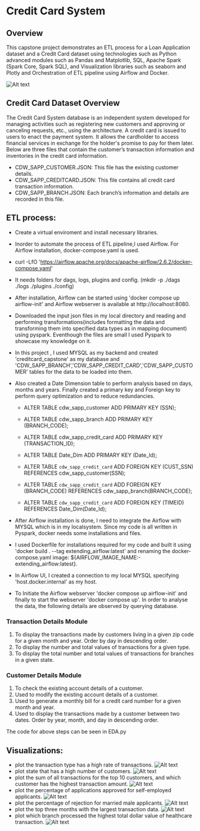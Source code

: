 # Credit Card System
## Overview

This capstone project demonstrates an ETL process for a Loan Application dataset and a Credit Card dataset using technologies such as Python advanced modules such as Pandas and Matplotlib, SQL, Apache Spark (Spark Core, Spark SQL), and Visualization libraries such as seaborn and Plotly and Orchestration of ETL pipeline using Airflow and Docker.

 
![Alt text](image-1.png)

## Credit Card Dataset Overview

The Credit Card System database is an independent system developed for managing activities such as registering new customers and approving or canceling requests, etc., using the architecture.
A credit card is issued to users to enact the payment system. It allows the cardholder to access financial services in exchange for the holder's promise to pay for them later. Below are three files that contain the customer’s transaction information and inventories in the credit card information.
- CDW_SAPP_CUSTOMER.JSON: This file has the existing customer details.
- CDW_SAPP_CREDITCARD.JSON: This file contains all credit card transaction information.
- CDW_SAPP_BRANCH.JSON: Each branch’s information and details are recorded in this file.

## ETL process:

- Create a virtual enviroment and install necessary libraries. 
- Inorder to automate the process of ETL pipeline,I used Airflow. For Airflow installation, docker-compose.yaml is used.
- curl -LfO 'https://airflow.apache.org/docs/apache-airflow/2.6.2/docker-compose.yaml'
- It needs folders for dags, logs, plugins and config. (mkdir -p ./dags ./logs ./plugins ./config)
- After installation, Airflow can be started using 'docker compose up airflow-init' and Airflow webserver is available at http://localhost:8080.
- Downloaded the input json files in my local directory and reading and performing transformations(includes formatting the data and transforming them into specified data types as in mapping document) using pyspark. Eventhough the files are small I used Pyspark to showcase my knowledge on it.
- In this project , I used MYSQL as my backend and created 'creditcard_capstone' as my database and 'CDW_SAPP_BRANCH','CDW_SAPP_CREDIT_CARD','CDW_SAPP_CUSTOMER' tables for the data to be loaded into them. 
- Also created a Date Dimension table to perform analysis based on days, months and years.
Finally created a primary key and Foreign key to perform query optimization and to reduce redundancies.
    - ALTER TABLE cdw_sapp_customer ADD PRIMARY KEY (SSN);
    - ALTER TABLE cdw_sapp_branch ADD PRIMARY KEY (BRANCH_CODE);
    - ALTER TABLE cdw_sapp_credit_card ADD PRIMARY KEY (TRANSACTION_ID);
    - ALTER TABLE Date_Dim ADD PRIMARY KEY (Date_Id);

    - ALTER TABLE `cdw_sapp_credit_card` ADD FOREIGN KEY (CUST_SSN) REFERENCES cdw_sapp_customer(SSN);
    - ALTER TABLE `cdw_sapp_credit_card` ADD FOREIGN KEY (BRANCH_CODE) REFERENCES cdw_sapp_branch(BRANCH_CODE);
    - ALTER TABLE `cdw_sapp_credit_card` ADD FOREIGN KEY (TIMEID) REFERENCES Date_Dim(Date_Id);


- After Airflow installation is done, I need to integrate the Airflow with MYSQL which is in my localsystem. Since my code is all written in Pyspark, docker needs some installations and files. 
- I used Dockerfile for installations required for my code and built it using 'docker build . --tag extending_airflow:latest' and renaming the docker-compose.yaml image: ${AIRFLOW_IMAGE_NAME:-extending_airflow:latest}.
- In Airflow UI, I created a connection to my local MYSQL specifying 'host.docker.internal' as my host. 
- To Initiate the Airflow webserver 'docker compose up airflow-init' and finally to start the webserver 'docker compose up'.
In order to analyse the data, the following details are observed by querying database.

### Transaction Details Module

1)    To display the transactions made by customers living in a given zip code for a given month and year. Order by day in descending order.
2)    To display the number and total values of transactions for a given type.
3)    To display the total number and total values of transactions for branches in a given state.

### Customer Details Module

1) To check the existing account details of a customer.
2) Used to modify the existing account details of a customer.
3) Used to generate a monthly bill for a credit card number for a given month and year.
4) Used to display the transactions made by a customer between two dates. Order by year, month, and day in descending order.

The code for above steps can be seen in EDA.py

## Visualizations:

- plot the transaction type has a high rate of transactions.
    ![Alt text](3-1.png)
- plot state that has a high number of customers.
    ![Alt text](3-2.png)
- plot the sum of all transactions for the top 10 customers, and which customer has the highest transaction amount.
    ![Alt text](3-3.png)
- plot the percentage of applications approved for self-employed applicants.
    ![Alt text](5-1.png)
- plot the percentage of rejection for married male applicants.
    ![Alt text](5-2.png)
- plot the top three months with the largest transaction data.
    ![Alt text](5-3.png)
- plot which branch processed the highest total dollar value of healthcare transaction.
    ![Alt text](5-4.png)

